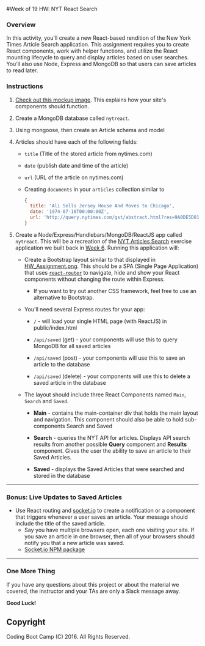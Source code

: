 #Week of 19 HW: NYT React Search

### Overview

In this activity, you'll create a new React-based rendition of the New York Times Article Search application. This assignment requires you to create React components, work with helper functions, and utilize the React mounting lifecycle to query and display articles based on user searches. You'll also use Node, Express and MongoDB so that users can save articles to read later.

### Instructions

1. [Check out this mockup image](HW_Assignment.png). This explains how your site's components should function.

2. Create a MongoDB database called `nytreact`.

3. Using mongoose, then create an Article schema and model

4. Articles should have each of the following fields:

	* `title` (Title of the stored article from nytimes.com)

	* `date` (publish date and time of the article)

	* `url` (URL of the article on nytimes.com)

	* Creating `documents` in your `articles` collection similar to  
	    ```js
	    { 
	      title: 'Ali Sells Jersey House And Moves to Chicago',
	      date: '1974-07-18T00:00:00Z',
	      url: 'http://query.nytimes.com/gst/abstract.html?res=9A0DE5D8173FEF34BC4052DFB166838F669EDE' 
	    }
	    ```
5. Create a Node/Express/Handlebars/MongoDB/ReactJS app called `nytreact`. This will be a recreation of the [NYT Articles Search](http://nytarticle-search.herokuapp.com/) exercise application we built back in [Week 6](/02-lesson-plans/06-ajax/2-Key-Activities/06-NYTSearch). Running this application will:

	* Create a Bootstrap layout similar to that displayed in [HW_Assignment.png](HW_Assignment.png). This should be a SPA (Single Page Application) that uses [`react-router`]( https://github.com/reactjs/react-router) to navigate, hide and show your React components without changing the route within Express.
		* If you want to try out another CSS framework, feel free to use an alternative to Bootstrap.

	* You'll need several Express routes for your app:

		* `/` - will load your single HTML page (with ReactJS) in public/index.html

		* `/api/saved` (get) - your components will use this to query MongoDB for all saved articles

		* `/api/saved` (post) - your components will use this to save an article to the database

		* `/api/saved` (delete) - your components will use this to delete a saved article in the database

	* The layout should include three React Components named `Main`, `Search` and `Saved`.

		* **Main** - contains the main-container div that holds the main layout and navigation. This component should also be able to hold sub-components Search and Saved

		* **Search** - queries the NYT API for articles. Displays API search results from another possible **Query** component and **Results** component. Gives the user the ability to save an article to their Saved Articles.

		* **Saved** - displays the Saved Articles that were searched and stored in the database

------------------------------------

### Bonus: Live Updates to Saved Articles

* Use React routing and [socket.io](http://socket.io) to create a notification or a component that triggers whenever a user saves an article. Your message should include the title of the saved article.
	* Say you have multiple browsers open, each one visiting your site. If you save an article in one browser, then all of your browsers should notify you that a new article was saved. 
	* [Socket.io NPM package](https://www.npmjs.com/package/socket.io)

-------
### One More Thing
If you have any questions about this project or about the material we covered, the instructor and your TAs are only a Slack message away.

**Good Luck!**

## Copyright
Coding Boot Camp (C) 2016. All Rights Reserved.
